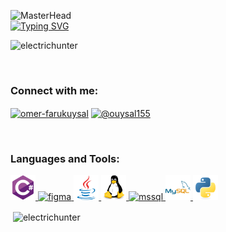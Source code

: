 ![MasterHead](https://media.licdn.com/dms/image/D4D16AQGdnC9A4u1asQ/profile-displaybackgroundimage-shrink_350_1400/0/1705409140930?e=1720051200&v=beta&t=MLYr7oqduVD7KyywUIqU7BVXtieO9D3STbL5bhSqIUo)
<br />
 <a href="[https://github.com/electrichunter">
  <img src="https://readme-typing-svg.demolab.com?font=Fira+Code&size=28&duration=3000&pause=500&center=true&vCenter=true&width=435&lines=%e2%9c%a8+Ömer+Faruk+Uysal+%e2%9c%a8;%f0%9f%93%9a+medium.com/@ouysal155+%f0%9f%92%bb;Welcome+To+My+Profile+%f0%9f%91%80" alt="Typing SVG" />
 </a>
 <br />
<p align="left"> <img src="https://komarev.com/ghpvc/?username=electrichunter&label=Profile%20views&color=0e75b6&style=flat" alt="electrichunter" /> 
  
</p>
<br />

<h3 align="left">Connect with me:</h3>

<p align="left">
<a href="https://linkedin.com/in/omer-farukuysal" target="blank"><img align="center" src="https://raw.githubusercontent.com/rahuldkjain/github-profile-readme-generator/master/src/images/icons/Social/linked-in-alt.svg" alt="omer-farukuysal" height="30" width="40" /></a>
<a href="https://medium.com/@ouysal155" target="blank"><img align="center" src="https://raw.githubusercontent.com/rahuldkjain/github-profile-readme-generator/master/src/images/icons/Social/medium.svg" alt="@ouysal155" height="30" width="40" /></a>
</p>
<br />
<h3 align="left">Languages and Tools:</h3>
<p align="left"> <a href="https://www.w3schools.com/cs/" target="_blank" rel="noreferrer"> <img src="https://raw.githubusercontent.com/devicons/devicon/master/icons/csharp/csharp-original.svg" alt="csharp" width="40" height="40"/> </a> <a href="https://www.figma.com/" target="_blank" rel="noreferrer"> <img src="https://www.vectorlogo.zone/logos/figma/figma-icon.svg" alt="figma" width="40" height="40"/> </a> <a href="https://www.java.com" target="_blank" rel="noreferrer"> <img src="https://raw.githubusercontent.com/devicons/devicon/master/icons/java/java-original.svg" alt="java" width="40" height="40"/> </a> <a href="https://www.linux.org/" target="_blank" rel="noreferrer"> <img src="https://raw.githubusercontent.com/devicons/devicon/master/icons/linux/linux-original.svg" alt="linux" width="40" height="40"/> </a> <a href="https://www.microsoft.com/en-us/sql-server" target="_blank" rel="noreferrer"> <img src="https://www.svgrepo.com/show/303229/microsoft-sql-server-logo.svg" alt="mssql" width="40" height="40"/> </a> <a href="https://www.mysql.com/" target="_blank" rel="noreferrer"> <img src="https://raw.githubusercontent.com/devicons/devicon/master/icons/mysql/mysql-original-wordmark.svg" alt="mysql" width="40" height="40"/> </a> <a href="https://www.python.org" target="_blank" rel="noreferrer"> <img src="https://raw.githubusercontent.com/devicons/devicon/master/icons/python/python-original.svg" alt="python" width="40" height="40"/> </a> </p>


<p>&nbsp;<img align="center" src="https://github-readme-stats.vercel.app/api?username=electrichunter&show_icons=true&locale=tr" alt="electrichunter" /></p>

